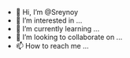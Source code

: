 - 👋 Hi, I’m @Sreynoy
- 👀 I’m interested in ...
- 🌱 I’m currently learning ...
- 💞️ I’m looking to collaborate on ...
- 📫 How to reach me ...

<!---
Sreynoy/Sreynoy is a ✨ special ✨ repository because its `README.md` (this file) appears on your GitHub profile.
You can click the Preview link to take a look at your changes.
--->
